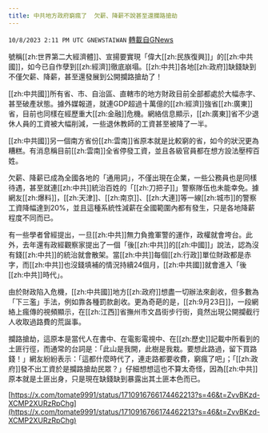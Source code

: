 ```yaml
---
title: 中共地方政府窮瘋了  欠薪、降薪不說甚至還攔路搶劫
---
```

`10/8/2023 2:11 PM UTC GNEWSTAIWAN` [轉載自GNews](https://gnews.org/articles/1803773)


號稱[[zh:世界第二大經濟體]]、宣揚要實現「偉大[[zh:民族復興]]」的[[zh:中共國]]，如今已自作孽到[[zh:經濟]]徹底崩塌。[[zh:中共]]各地[[zh:政府]]缺錢缺到不僅欠薪、降薪，甚至還發展到公開攔路搶劫了！
  

[[zh:中共國]]所有省、市、自治區、直轄市的地方財政目前全部都處於大幅赤字、甚至破產狀態。據外媒報道，就連GDP超過十萬億的[[zh:經濟]]強省[[zh:廣東]]省，目前也同樣在經歷重大[[zh:金融]]危機。網絡信息顯示，[[zh:廣東]]省不少退休人員的工資被大幅削減，一些退休教師的工資甚至被降了一半。

  

[[zh:中共國]]另一個南方省份[[zh:雲南]]省原本就是比較窮的省，如今的狀況更為糟糕。有消息稱目前[[zh:雲南]]全省停發工資，並且各級官員都在想方設法壓榨百姓。

  

欠薪、降薪已成為全國各地的「通用詞」，不僅出現在企業，一些公務員也是同樣待遇，甚至就連[[zh:中共]]統治百姓的「[[zh:刀把子]]」警察隊伍也未能幸免。據網友[[zh:爆料]]，[[zh:天津]]、[[zh:南京]]、[[zh:大連]]等一線[[zh:城市]]的警察工資降幅達到20%，並且這種系統性減薪在全國範圍內都有發生，只是各地降薪程度不同而已。

  

有一些學者曾經提出，一旦[[zh:中共]]無力負擔軍警的運作，政權就會垮台。此外，去年還有政經觀察家提出了一個「後[[zh:中共]]的[[zh:中國]]」說法，認為沒有錢[[zh:中共]]的統治就會散架。當[[zh:中共]]每個[[zh:行政]]單位財政都是赤字，而[[zh:中共]]也沒錢填補的情況持續24個月，[[zh:中共國]]就會進入「後[[zh:中共]]時代」。

  

由於財政陷入危機，[[zh:中共國]]地方[[zh:政府]]想盡一切辦法來創收，但多數為「下三濫」手法，例如靠各種罰款創收。更為奇葩的是，[[zh:9月23日]]，一段網絡上瘋傳的視頻顯示，在[[zh:江西]]省撫州市文昌街步行街，竟然出現公開攔截行人收取過路費的荒誕事。

  

攔路搶劫，這原本是當代人在書中、在電影電視中、在[[zh:歷史]]記載中所看到的土匪行徑，而通常的台詞是：「此山是我開，此樹是我栽。要想此路過，留下買路錢！」網友紛紛表示：「這都什麼時代了，連走路都要收費，窮瘋了吧」；「[[zh:政府]]發不出工資於是攔路搶劫民眾？」仔細想想這也不算太奇怪，因為[[zh:中共]]原本就是土匪出身，只是現在缺錢缺到暴露出其土匪本色而已。

[https://x.com/tomate9991/status/1710916766174462213?s=46&t=ZvvBKzd-XCMP2XURzRpChg](https://x.com/tomate9991/status/1710916766174462213?s=46&t=ZvvBKzd-XCMP2XURzRpChg)
